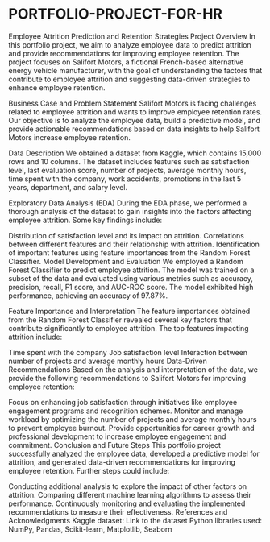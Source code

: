 # PORTFOLIO-PROJECT-FOR-HR


Employee Attrition Prediction and Retention Strategies
Project Overview
In this portfolio project, we aim to analyze employee data to predict attrition and provide recommendations for improving employee retention. The project focuses on Salifort Motors, a fictional French-based alternative energy vehicle manufacturer, with the goal of understanding the factors that contribute to employee attrition and suggesting data-driven strategies to enhance employee retention.

Business Case and Problem Statement
Salifort Motors is facing challenges related to employee attrition and wants to improve employee retention rates. Our objective is to analyze the employee data, build a predictive model, and provide actionable recommendations based on data insights to help Salifort Motors increase employee retention.

Data Description
We obtained a dataset from Kaggle, which contains 15,000 rows and 10 columns. The dataset includes features such as satisfaction level, last evaluation score, number of projects, average monthly hours, time spent with the company, work accidents, promotions in the last 5 years, department, and salary level.

Exploratory Data Analysis (EDA)
During the EDA phase, we performed a thorough analysis of the dataset to gain insights into the factors affecting employee attrition. Some key findings include:

Distribution of satisfaction level and its impact on attrition.
Correlations between different features and their relationship with attrition.
Identification of important features using feature importances from the Random Forest Classifier.
Model Development and Evaluation
We employed a Random Forest Classifier to predict employee attrition. The model was trained on a subset of the data and evaluated using various metrics such as accuracy, precision, recall, F1 score, and AUC-ROC score. The model exhibited high performance, achieving an accuracy of 97.87%.

Feature Importance and Interpretation
The feature importances obtained from the Random Forest Classifier revealed several key factors that contribute significantly to employee attrition. The top features impacting attrition include:

Time spent with the company
Job satisfaction level
Interaction between number of projects and average monthly hours
Data-Driven Recommendations
Based on the analysis and interpretation of the data, we provide the following recommendations to Salifort Motors for improving employee retention:

Focus on enhancing job satisfaction through initiatives like employee engagement programs and recognition schemes.
Monitor and manage workload by optimizing the number of projects and average monthly hours to prevent employee burnout.
Provide opportunities for career growth and professional development to increase employee engagement and commitment.
Conclusion and Future Steps
This portfolio project successfully analyzed the employee data, developed a predictive model for attrition, and generated data-driven recommendations for improving employee retention. Further steps could include:

Conducting additional analysis to explore the impact of other factors on attrition.
Comparing different machine learning algorithms to assess their performance.
Continuously monitoring and evaluating the implemented recommendations to measure their effectiveness.
References and Acknowledgments
Kaggle dataset: Link to the dataset
Python libraries used: NumPy, Pandas, Scikit-learn, Matplotlib, Seaborn
